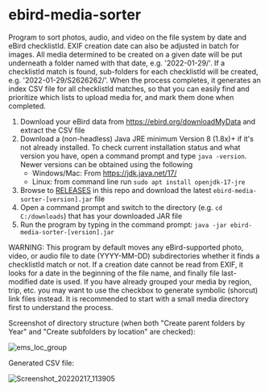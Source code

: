 # ebird-media-sorter
Program to sort photos, audio, and video on the file system by date and eBird checklistId. EXIF creation date can also be adjusted in batch for images. All media determined to be created on a given date will be put underneath a folder named with that date, e.g. '2022-01-29/'. If a checklistId match is found, sub-folders for each checklistId will be created, e.g. '2022-01-29/S2626262/'. When the process completes, it generates an index CSV file for all checklistId matches, so that you can easily find and prioritize which lists to upload media for, and mark them done when completed.

1. Download your eBird data from https://ebird.org/downloadMyData and extract the CSV file<br/>
2. Download a (non-headless) Java JRE minimum Version 8 (1.8x)+ if it's not already installed. To check current installation status and what version you have, open a command prompt and type `java -version`. Newer versions can be obtained using the following<br/>
    - Windows/Mac: From https://jdk.java.net/17/<br/>
    - Linux: from command line run `sudo apt install openjdk-17-jre`<br/>
3. Browse to [RELEASES](../../releases) in this repo and download the latest `ebird-media-sorter-[version].jar` file
4. Open a command prompt and switch to the directory (e.g. `cd C:/downloads`) that has your downloaded JAR file<br/>
5. Run the program by typing in the command prompt: `java -jar ebird-media-sorter-[version].jar`<br/>

WARNING: This program by default moves any eBird-supported photo, video, or audio file to date (YYYY-MM-DD) subdirectories whether it finds a checklistId match or not. If a creation date cannot be read from EXIF, it looks for a date in the beginning of the file name, and finally file last-modified date is used. If you have already grouped your media by region, trip, etc. you may want to use the checkbox to generate symbolic (shorcut) link files instead. It is recommended to start with a small media directory first to understand the process. 

Screenshot of directory structure (when both "Create parent folders by Year" and "Create subfolders by location" are checked):

![ems_loc_group](https://user-images.githubusercontent.com/3449269/201725488-b90183c4-abf0-47c1-87b0-85aa6e5e4014.png)

Generated CSV file:

![Screenshot_20220217_113905](https://user-images.githubusercontent.com/3449269/154528416-0e588227-f45b-4684-ae19-07b61620a745.png)
